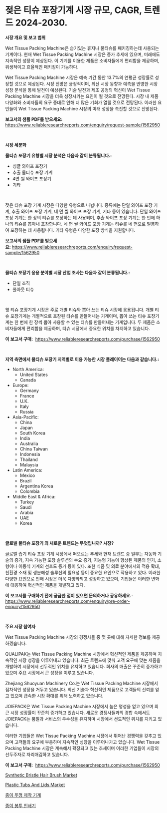 <p><h1>젖은 티슈 포장기계 시장 규모, CAGR, 트렌드 2024-2030.</h1></p><p><strong>시장 개요 및 보고 범위</strong></p>
<p><p>Wet Tissue Packing Machine은 습기있는 휴지나 물티슈를 패키징하는데 사용되는 기계이다. 현재 Wet Tissue Packing Machine 시장은 증가 추세에 있으며, 미래에도 지속적인 성장이 예상된다. 이 기계를 이용한 제품은 소비자들에게 편리함을 제공하며, 위생적이고 효율적인 패키징이 가능하다. </p><p>Wet Tissue Packing Machine 시장은 예측 기간 동안 13.7%의 연평균 성장률로 성장할 것으로 예상된다. 시장 전망은 긍정적이며, 최신 시장 동향과 예측을 반영한 시장 성장 분석을 통해 발전이 예상된다. 기술 발전과 제조 공정의 혁신이 Wet Tissue Packing Machine 시장을 더욱 성장시키는 요인이 될 것으로 전망된다. 시장 내 제품 다양화와 소비자들의 요구 증대로 인해 더 많은 기회가 열릴 것으로 전망된다. 이러한 요인들이 Wet Tissue Packing Machine 시장의 미래 성장을 촉진할 것으로 전망된다.</p></p>
<p><strong>보고서의 샘플 PDF를 받으세요:</strong> <a href="https://www.reliableresearchreports.com/enquiry/request-sample/1562950">https://www.reliableresearchreports.com/enquiry/request-sample/1562950</a></p>
<p>&nbsp;</p>
<p><strong>시장 세분화</strong></p>
<p><strong>물티슈 포장기 유형별 시장 분석은 다음과 같이 분류됩니다.:</strong></p>
<p><ul><li>싱글 와이프 포장기</li><li>추출 물티슈 포장 기계</li><li>4면 씰 와이프 포장기</li><li>기타</li></ul></p>
<p>&nbsp;</p>
<p><p>젖은 티슈 포장 기계 시장은 다양한 유형으로 나뉩니다. 종류에는 단일 와이프 포장 기계, 추출 와이프 포장 기계, 네 면 씰 와이프 포장 기계, 기타 등이 있습니다. 단일 와이프 포장 기계는 한 장의 티슈를 포장하는 데 사용되며, 추출 와이프 포장 기계는 한 번에 하나의 티슈를 뽑아내 포장합니다. 네 면 씰 와이프 포장 기계는 티슈를 네 면으로 밀봉하여 포장하는 데 사용됩니다. 기타 유형은 다양한 포장 방식을 지원합니다.</p></p>
<p><strong>보고서의 샘플 PDF를 받으세요:</strong>&nbsp;<a href="https://www.reliableresearchreports.com/enquiry/request-sample/1562950">https://www.reliableresearchreports.com/enquiry/request-sample/1562950</a></p>
<p>&nbsp;</p>
<p><strong> 물티슈 포장기 응용 분야별 시장 산업 조사는 다음과 같이 분류됩니다.:</strong></p>
<p><ul><li>단일 조직</li><li>풀아웃 티슈</li></ul></p>
<p>&nbsp;</p>
<p><p>웻 티슈 포장기계 시장은 주로 개별 티슈와 뽑아 쓰는 티슈 시장에 응용됩니다. 개별 티슈 포장기계는 개별적으로 포장된 티슈를 만들어내는 기계이며, 뽑아 쓰는 티슈 포장기계는 한 번에 한 장씩 뽑아 사용할 수 있는 티슈를 만들어내는 기계입니다. 두 제품은 소비자들에게 편리함을 제공하며, 티슈 시장에서 중요한 위치를 차지하고 있습니다.</p></p>
<p><strong>이 보고서 구매:</strong>&nbsp; <a href="https://www.reliableresearchreports.com/purchase/1562950">https://www.reliableresearchreports.com/purchase/1562950</a></p>
<p>&nbsp;</p>
<p><strong>지역 측면에서 물티슈 포장기 지역별로 이용 가능한 시장 플레이어는 다음과 같습니다.:</strong></p>
<p><ul>
    <li>
        North America:
        <ul>
            <li>United States</li>
            <li>Canada</li>
        </ul>
    </li>
    <li>
        Europe:
        <ul>
            <li>Germany</li>
            <li>France</li>
            <li>U.K.</li>
            <li>Italy</li>
            <li>Russia</li>
        </ul>
    </li>
    <li>
        Asia-Pacific:
        <ul>
            <li>China</li>
            <li>Japan</li>
            <li>South Korea</li>
            <li>India</li>
            <li>Australia</li>
            <li>China Taiwan</li>
            <li>Indonesia</li>
            <li>Thailand</li>
            <li>Malaysia</li>
        </ul>
    </li>
    <li>
        Latin America:
        <ul>
            <li>Mexico</li>
            <li>Brazil</li>
            <li>Argentina Korea</li>
            <li>Colombia</li>
        </ul>
    </li>
    <li>
        Middle East & Africa:
        <ul>
            <li>Turkey</li>
            <li>Saudi</li>
            <li>Arabia</li>
            <li>UAE</li>
            <li>Korea</li>
        </ul>
    </li>
    </ul></p>
<p>&nbsp;</p>
<p><strong>글로벌 물티슈 포장기 의 새로운 트렌드는 무엇입니까? 시장?</strong></p>
<p><p>글로벌 습기 티슈 포장 기계 시장에서 떠오르는 추세와 현재 트렌드 중 일부는 자동화 기술의 증가, 지속 가능한 포장 솔루션의 수요 증가, 지능형 기능이 향상된 제품의 인기, 소형이나 이동식 기계의 선호도 증가 등이 있다. 또한 식품 및 의료 분야에서의 적용 확대, 친환경 소재 및 생분해성 솔루션의 필요성 등이 중요한 요인으로 작용하고 있다. 이러한 다양한 요인으로 인해 시장은 더욱 다양화되고 성장하고 있으며, 기업들은 이러한 변화에 대응하여 혁신적인 제품을 개발하고 있다.</p></p>
<p><strong>이 보고서를 구매하기 전에 궁금한 점이 있으면 문의하거나 공유하세요.</strong>- <a href="https://www.reliableresearchreports.com/enquiry/pre-order-enquiry/1562950">https://www.reliableresearchreports.com/enquiry/pre-order-enquiry/1562950</a></p>
<p>&nbsp;</p>
<p><strong>주요 시장 참여자</strong></p>
<p><p>Wet Tissue Packing Machine 시장의 경쟁사들 중 몇 곳에 대해 자세한 정보를 제공하겠습니다. </p><p>QUALIPAK는 Wet Tissue Packing Machine 시장에서 혁신적인 제품을 제공하며 지속적인 시장 성장을 이루어내고 있습니다. 최근 트렌드에 맞춰 고객 요구에 맞는 제품을 개발하여 시장에서 선두적인 위치를 유지하고 있습니다. 회사의 매출은 꾸준히 증가하고 있으며 주요 시장에서 큰 성장을 이루고 있습니다.</p><p>Zhejiang Shuoyuan Machinery Co.는 Wet Tissue Packing Machine 시장에서 점차적인 성장을 거두고 있습니다. 최신 기술과 혁신적인 제품으로 고객들의 신뢰를 얻고 있으며 급속한 시장 확대를 위해 노력하고 있습니다. </p><p>JOIEPACK은 Wet Tissue Packing Machine 시장에서 높은 명성을 얻고 있으며 최근 시장 성장률이 꾸준히 증가하고 있습니다. 새로운 경쟁사들과의 경합 속에서도 JOIEPACK는 품질과 서비스의 우수성을 유지하며 시장에서 선도적인 위치를 지키고 있습니다.</p><p>이러한 기업들은 Wet Tissue Packing Machine 시장에서 뛰어난 경쟁력을 갖추고 있으며 고객들의 요구에 부응하며 지속적인 성장을 이루어나가고 있습니다. Wet Tissue Packing Machine 시장은 계속해서 확장되고 있는 추세이며 이러한 기업들이 시장의 선두주자로 자리매김하고 있습니다.</p></p>
<p><strong>이 보고서 구매:</strong>&nbsp;&nbsp;<a href="https://www.reliableresearchreports.com/purchase/1562950">https://www.reliableresearchreports.com/purchase/1562950</a></p>
<p><p><a href="https://github.com/lubmix/Market-Research-Report-List-1/blob/main/synthetic-bristle-hair-brush-market.md">Synthetic Bristle Hair Brush Market</a></p><p><a href="https://github.com/Hazelklievgspy6vdcsmu106w/Market-Research-Report-List-1/blob/main/plastic-tubs-and-lids-market.md">Plastic Tubs And Lids Market</a></p><p><a href="https://github.com/CorEmtymerich56566/Market-Research-Report-List-1/blob/main/80115625062.md">종이 뚜껑 제작 기계</a></p><p><a href="https://github.com/akzkkws047661437/Market-Research-Report-List-1/blob/main/23329745063.md">종이 봉투 인쇄기</a></p></p>
